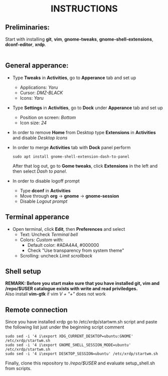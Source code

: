 <div align="center">
      <h1>INSTRUCTIONS</h1>
</div>

## Preliminaries: 
Start with installing **git**, **vim**, **gnome-tweaks**, **gnome-shell-extensions**, **dconf-editor**, **xrdp**.<br /><br />

## General apperance:
* Type **Tweaks** in **Activities**, go to **Apperance** tab and set up
  * Applications: *Yaru*
  * Cursor: *DMZ-BLACK*
  * Icons: *Yaru*
* Type **Settings** in **Activities**, go to **Dock** under **Apperance** tab and set up
  * Position on screen: *Bottom*
  * Icon size: *24*
* In order to remove **Home** from Desktop type **Extensions** in **Activities** and disable *Desktop Icons*
* In order to merge **Activities** tab with **Dock** panel perform

      sudo apt install gnome-shell-extension-dash-to-panel
      
  After that log out, go to **Gome tweaks**, click **Extensions** in the left and then
  select *Dash to panel*.
* In order to disable logoff prompt
  * Type **dconf** in **Activities**
  * Move through **org** -> **gnome** -> **gnome-session**
  * Disable *Logout prompt*

## Terminal apperance
* Open terminal, click **Edit**, then **Preferences** and select
   * Text: Uncheck *Terminal bell*
   * Colors: *Custom* with:
      * Default color: #ADA4A4, #000000
      * Check "Use transparency from system theme"
   * Scrolling: uncheck *Limit scrollback*

## Shell setup
   **REMARK: Before you start make sure that you have installed git, vim
   and /repo/$USER catalogue exists with write and read priviledges.**<br/>
   Also install **vim-gtk** if vim *V + "+"* does not work
   
## Remote connection
   Since you have installed xrdp go to /etc/xrdp/startwm.sh script and paste the following list just under the beginning
   script comment
   
    sudo sed -i '4 i\export XDG_CURRENT_DESKTOP=ubuntu:GNOME' /etc/xrdp/startwm.sh
    sudo sed -i '4 i\export GNOME_SHELL_SESSION_MODE=ubuntu' /etc/xrdp/startwm.sh
    sudo sed -i '4 i\export DESKTOP_SESSION=ubuntu' /etc/xrdp/startwm.sh

  Finally, clone this repository to */repo/$USER* and evaluate setup_shell.sh from scripts.
